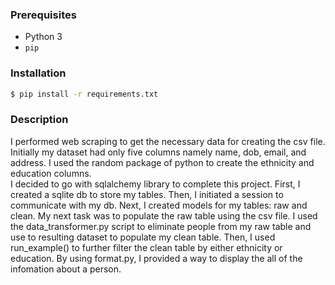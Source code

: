 
### Prerequisites
 - Python 3
 - `pip`

### Installation
```bash
$ pip install -r requirements.txt
```


### Description

I performed web scraping to get the necessary data for creating the csv file. Initially my dataset had only five columns namely name, dob, email, and address. I used the random package of python to create the ethnicity and education columns. <br />
I decided to go with sqlalchemy library to complete this project. First, I created a sqlite db to store my tables. Then, I initiated a session to communicate with my db. Next, I  created models for my tables: raw and clean. My next task was to populate the raw table using the csv file. I used the data_transformer.py script to eliminate people from my raw table and use to resulting dataset to populate my clean table. Then, I used run_example() to further filter the clean table by either ethnicity or education. By using format.py, I provided a way to display the all of the infomation about a person.

